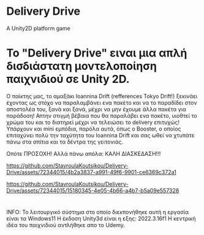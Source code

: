 # Delivery Drive

A Unity2D platform game

# Το "Delivery Drive" ειναι μια απλή δισδιάστατη μοντελοποίηση παιχνιδιού σε Unity 2D. 

O παίκτης μας, το αμαξάκι Ioannina Drift (refferences Tokyo Drift!) ξεκινάει έχοντας ως στόχο να παραλαμβάνει ενα πακέτο και να το παραδίδει στον αποστολέα του, ξανά και ξανά, μέχρι να μην έχουμε άλλα πακέτα για παράδοση! Απτην στιγμή βέβαια που θα παραλάβει ενα πακέτο, υιοθτεί το χρώμα του και το διατηρεί μέχρι να τελειώσει το delivery επιτυχώς! Υπάρχουν και mini εμπόδια, παρόλα αυτά, όπως ο Booster, ο οποίος επιταχύνει πολύ την ταχύτητα του Ioannina Drift και σας ωθεί να χτυπάτε πάνω στα σπίτια και τα δέντρα της γειτονιάς. 

Οπότε ΠΡΟΣΟΧΗ! 
Αλλά πάνω απόλα: ΚΑΛΗ ΔΙΑΣΚΕΔΑΣΗ!!!



https://github.com/StavroulaKoutsikou/Delivery-Drive/assets/72344015/4b2a3837-a991-49f6-9901-ce6369c372a1


https://github.com/StavroulaKoutsikou/Delivery-Drive/assets/72344015/15180345-4e05-4b66-a4b7-b5a09e557328


#
#
#
#

INFO: 
Το λειτουργικό σύστημα στο οποίο διεκπονήθηκε αυτή η εργασία είναι τα Windows11
Η έκδοση Unity3d είναι η εξης: 2022.3.16f1
Η κεντρική ιδέα του παιχνιδιού αντλήθηκε απo το Udemy.


#
#
#
#

